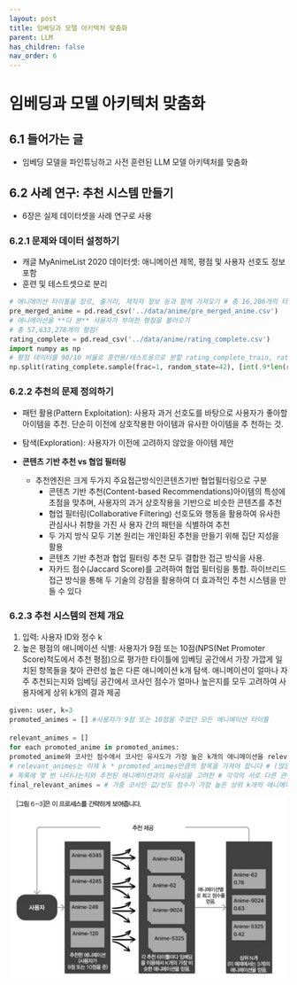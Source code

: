 ```yaml
---
layout: post
title: 임베딩과 모델 아키텍처 맞춤화
parent: LLM
has_children: false
nav_order: 6
---
```


# 임베딩과 모델 아키텍처 맞춤화

## 6.1 들어가는 글
-  임베딩 모델을 파인튜닝하고 사전 훈련된 LLM 모델 아키텍처를 맞춤화

## 6.2 사례 연구: 추천 시스템 만들기
- 6장은 실제 데이터셋을 사례 연구로 사용

### 6.2.1 문제와 데이터 설정하기

- 캐글 MyAnimeList 2020 데이터셋: 애니메이션 제목, 평점 및 사용자 선호도 정보 포함
- 훈련 및 테스트셋으로 분리

```py
# 애니메이션 타이틀을 장르, 줄거리, 제작자 정보 등과 함께 가져오기 # 총 16,206개의 타이틀
pre_merged_anime = pd.read_csv('../data/anime/pre_merged_anime.csv')
# 애니메이션을 **다 본** 사용자가 부여한 평점을 불러오기
# 총 57,633,278개의 평점!
rating_complete = pd.read_csv('../data/anime/rating_complete.csv')
import numpy as np
# 평점 데이터를 90/10 비율로 훈련용/테스트용으로 분할 rating_complete_train, rating_complete_test = \
np.split(rating_complete.sample(frac=1, random_state=42), [int(.9*len(rating_complete))])
```

### 6.2.2 추천의 문제 정의하기
- 패턴 활용(Pattern Exploitation): 사용자 과거 선호도를 바탕으로 사용자가 좋아할 아이템을 추천. 단순히 이전에 상호작용한 아이템과 유사한 아이템을 추 천하는 것. 
- 탐색(Exploration): 사용자가 이전에 고려하지 않았을 아이템 제안

- **콘텐츠 기반 추천 vs 협업 필터링**
  - 추천엔진은 크게 두가지 주요접근방식인콘텐츠기반 협업필터링으로 구분
    - 콘텐츠 기반 추천(Content-based Recommendations)아이템의 특성에 초점을 맞추며, 사용자의 과거 상호작용을 기반으로 비슷한 콘텐츠를 추천
    - 협업 필터링(Collaborative Filtering) 선호도와 행동을 활용하여 유사한 관심사나 취향을 가진 사 용자 간의 패턴을 식별하여 추천
    - 두 가지 방식 모두 기본 원리는 개인화된 추천을 만들기 위해 집단 지성을 활용
    - 콘텐츠 기반 추천과 협업 필터링 추천 모두 결합한 접근 방식을 사용. 
    - 자카드 점수(Jaccard Score)를 고려하여 협업 필터링을 통합. 하이브리드 접근 방식을 통해 두 기술의 강점을 활용하여 더 효과적인 추천 시스템을 만들 수 있다

### 6.2.3 추천 시스템의 전체 개요    

1. 입력: 사용자 ID와 정수 k
2. 높은 평점의 애니메이션 식별: 사용자가 9점 또는 10점(NPS(Net Promoter Score)척도에서 추천 평점)으로 평가한 타이틀에 임베딩 공간에서 가장 가깝게 일치된 항목들을 찾아 관련성 높은 다른 애니메이션 k개 탐색. 애니메이션이 얼마나 자주 추천되는지와 임베딩 공간에서 코사인 점수가 얼마나 높은지를 모두 고려하여 사용자에게 상위 k개의 결과 제공

```py
given: user, k=3
promoted_animes = [] #사용자가 9점 또는 10점을 주었던 모든 애니메이션 타이틀

relevant_animes = []
for each promoted_anime in promoted_animes:
promoted_anime와 코사인 점수에서 코사인 유사도가 가장 높은 k개의 애니메이션을 relevant_animes에 추가
# relevant_animes는 이제 k * promoted_animes만큼의 항목을 가져야 합니다 # (많은 애니메이션은 promoted_animes에 있겠지만)
# 목록에 몇 번 나타나는지와 추천된 애니메이션과의 유사성을 고려한 # 각각의 서로 다른 관련 애니메이션의 가중치 점수를 계산합니다
final_relevant_animes = # 가중 코사인 값/빈도 점수가 가장 높은 상위 k개의 애니메이션
```

![6.1](../../assets/images/llm-6-1.png)